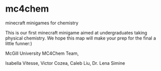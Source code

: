 # mc4chem
minecraft minigames for chemistry


This is our first minecraft minigame aimed at undergraduates taking physical chemistry.
We hope this map will make your prep for the final a little funner:)

McGill University MC4Chem Team,

Isabella Vitesse, Victor Cozea, Caleb Liu, Dr. Lena Simine
